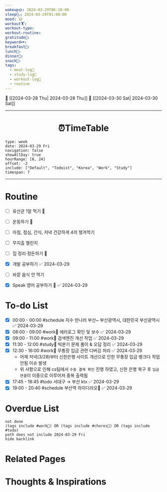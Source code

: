 ```yaml
---
wakeup🌞: 2024-03-29T06:10:00
sleep🌜: 2024-03-29T01:00:00
mood: 😃
workout🏋️: 
workout-type: 
workout-routine: 
gratitude🙏: 
keyword🗝️: 
breakfast🍳: 
lunch🍚: 
dinner🥗: 
snack🍬: 
tags:
  - meal-log📝
  - study-log📓
  - workout-log💪
  - routine
---
```


🔺 [[2024-03-28 Thu| 2024-03-28 Thu]]
🔻 [[2024-03-30 Sat| 2024-03-30 Sat]]
___
<h1> <center>⏰TimeTable </center> </h1>

```gEvent
type: week
date: 2024-03-29 Fri
navigation: false
showAllDay: true
hourRange: [8, 24]
offset: -2
include: ["Default", "Todoist", "Korea", "Work", "Study"]
timespan: 7
```

--- 


# Routine 

- [ ] 유산균 1알 먹기 🔼 
- [ ] 운동하기 🔼
- [ ] 아침, 점심, 간식, 저녁 건강하게 4끼 챙겨먹기
- [ ] 무지출 챌린지 
- [ ] 집 정리·정돈하기 🔼
- [x] 개발 공부하기 ✅ 2024-03-29
- [ ] 바깥 음식 안 먹기 
- [x] Speak 영어 공부하기 🔼 ✅ 2024-03-29


# To-do List

- [x] 00:00 - 00:00 #schedule 지수 만나러 부산~ 부산광역시, 대한민국 부산광역시 ✅ 2024-03-29
- [x] 08:00 - 09:00 #work💼 에러로그 확인 및 보수 ✅ 2024-03-29
- [x] 09:00 - 11:00 #work💼 검색엔진 개선 작업 ✅ 2024-03-29
- [x] 11:30 - 12:00 #study📓 빅분기 문제 풀이 & 오답 정리 ✅ 2024-03-29
- [x] 12:30 - 16:00 #work💼 무통장 입금 관련 디버깅 처리 ✅ 2024-03-29
	- 어제 저녁(3/28)부터 신한은행 사이트 개선으로 인한 무통장 입금 뱅크다 작업 안됨 이슈 발생
	- 위 사항으로 인해 cs팀에서 `수동 결제 확인` 진행 하였고, 신한 은행 복구 후 `입금 연결`이 이중으로 이루어져 중복 출력됨
- [x] 17:45 - 18:45 #todo 서대구 → 부산 ktx ✅ 2024-03-29
- [x] 19:00 - 20:40 #schedule 부산역 하이디라오🍲 ✅ 2024-03-29

# Overdue List
```tasks
not done
(tags include #work💼) OR (tags include #chores🧺) OR (tags include #todo)
path does not include 2024-03-29 Fri
hide backlink
```

# Related Pages



# Thoughts & Inspirations

